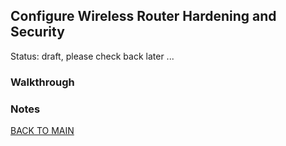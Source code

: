 ## Configure Wireless Router Hardening and Security

Status: draft, please check back later ...

### Walkthrough

### Notes

[BACK TO MAIN](https://github.com/lfost42/networking)